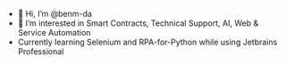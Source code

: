 - 👋 Hi, I’m @benm-da
- 👀 I’m interested in Smart Contracts, Technical Support, AI, Web & Service Automation
- Currently learning Selenium and RPA-for-Python while using Jetbrains Professional

<!---
benm-da/benm-da is a ✨ special ✨ repository because its `README.md` (this file) appears on your GitHub profile.
You can click the Preview link to take a look at your changes.
--->
